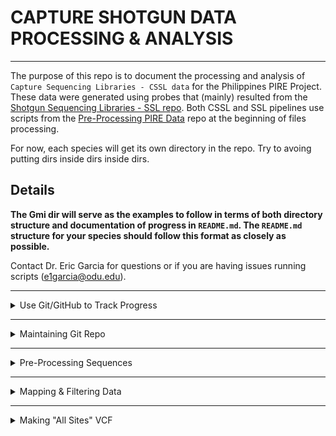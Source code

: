 # CAPTURE SHOTGUN DATA PROCESSING & ANALYSIS

---

The purpose of this repo is to document the processing and analysis of `Capture Sequencing Libraries - CSSL data` for the Philippines PIRE Project. These data were generated using probes that (mainly) resulted from the [Shotgun Sequencing Libraries - SSL repo](https://github.com/philippinespire/pire_ssl_data_processing). Both CSSL and SSL pipelines use scripts from the [Pre-Processing PIRE Data](https://github.com/philippinespire/pire_fq_gz_processing) repo at the beginning of files processing.  

For now, each species will get its own directory in the repo.  Try to avoing putting dirs inside dirs inside dirs.  

## Details
	
**The Gmi dir will serve as the examples to follow in terms of both directory structure and documentation of progress in `README.md`. The `README.md` structure for your species should follow this format as closely as possible.**

Contact Dr. Eric Garcia for questions or if you are having issues running scripts (e1garcia@odu.edu).

---

<details><summary>Use Git/GitHub to Track Progress</summary>
<p>
	
## Use Git/GitHub to Track Progress

To process a species, begin by cloning this repo to your working dir. We recommend setting up a shotgun_PIRE sub-dir in your home dir if you have not done something similar already.

Example: `/home/youruserID/shotgun_PIRE/`

Clone this repo

```
cd ~ #this will take you to your home dir
cd shotgun_PIRE
git clone https://github.com/philippinespire/pire_ssl_data_processing.git

#you can also work out of Eric's shotgun_PIRE directory if you want to save space. (/home/e1garcia/shotgun_PIRE/pire_cssl_data_processing)
```

The data will be processed and analyzed in the repo.  There is a `.gitignore` file that lists files and directories to be ignored by git.  It includes large files that git cannot handle (fq.gz, bam, etc) and other repos that might be downloaded into this repo. For example, the dir `dDocentHPC` contains the [dDocentHPC](https://github.com/cbirdlab/dDocentHPC) repo you will be using, but we don't need to save that to this repo, so `dDocentHPC/` occurs in  `.gitignore` so that it is not uploaded to GitHub in this repo.

Because large data files will not be saved to GitHub, they will reside in an individual's copy of the repo (or somewhere else on the HPC). You should provide paths (absolute/full paths are probably best) or info that make it clear where the files reside. Most of these large intermediate files should be deleted once it is confirmed that they worked. (Ex: We don't ultimately need the intermediate fq.gz files produced by fastp, clumpify, fastq_screen, etc.)

A list of ongoing CSSL projects can be found below. If you are working on a CSSL analysis project (or if you wish to claim a project), please indicate so in the table.

|Species | Data availability | Analysis lead | Analysis status / notes |
| --- | --- | --- | --- |
|Aen | On ODU HPC | Rene | Pop gen (ongoing) |
|Gmi | On ODU HPC | Rene | Pop gen (ongoing) |
|Lle | On ODU HPC | Rene | Pop gen (ongoing) |
|Sde | On ODU HPC | Eric | QC complete? |
|Leq | On ODU HPC | John + Brendan | QC started (fastp1 done as of 5/2) |
|Tbi | On ODU HPC | | unfiltered VCF created (as of 5/27) |
|Tzo | On ODU HPC | Kyra | unfiltered VCF created (as of 5/10) |
|Hte | On ODU HPC | Brendan | Data generated with incorrect probes, some pops missing |
|Hmi | On ODU HPC | Ivan | QC needs to be done |
|Sde | On ODU HPC | Eric / Omar | Second batch of data - QC needs to be done, combine with first batch for postQC/SNP calling steps |
|Sgr | On ODU HPC | Eric | QC needs to be done |
|Sfa | On ODU HPC | Jem | fltrBAM done as of 05/11/2023, proceeding with GenErode, Atlas then ANGSD |
|Ssp | On ODU HPC | Brendan | QC needs to be done |

</p>
</details>

---

<details><summary>Maintaining Git Repo</summary>
<p>
	
## Maintaining Git Repo

You must pull down the lated version of the repo everytime you sit down to work and push the changes you made everytime you walk away from the terminal.  The following order of operations when you sync the repo will minimize problems.

From your species directory, execute these commands manually or run the `runGit.bash` script (see below).

```sh
git pull
git add --all
git commit -m "insert message"
git push
```

This code has been compiled into the script [`runGIT.bash`](https://github.com/philippinespire/pire_cssl_data_processing/blob/main/runGIT.bash) thus you can just run this script BEFORE and AFTER you do anything in your species repo. You will need to provide the message of your commit in the command line. Example:

```bash
bash ../runGIT.bash "initiated Sgr repo"
```

You will need to enter your git credentials multiple times each time you run this script (or push any changes manually).

If you should be met with a conflict screen, you are in the archane `vim` editor.  You can look up instructions on how to interface with it. We suggest the following:

* hit escape key twice
* type the following:
  `:quit!`
  
If you have to delete files for whatever reason, these deletions occurred in your local directory. However, these files will remain in the git memory if they had already entered the system (been pushed).

If you are in this situation, run these git commands manually, AFTER running the `runGIT.bash` as described above (or pulling manually). The command `add -u` will stage your deleted files, then you can commit and push.

Run this from the directory where you deleted files:

```sh
git add -u .
git commit -m "update deletions"
git push -u origin main
```

</p>
</details>

---

<details><summary>Pre-Processing Sequences</summary>
<p>

## A. PRE-PROCESSING SEQUENCES

Go to the [pire_fq_gz_processing](https://github.com/philippinespire/pire_fq_gz_processing) repo and complete the steps then return here.

  * This includes running FASTQC, FASTP1, CLUMPIFY, FASTP2, FASTQ_SCREEN, and file re-pair scripts.
  * Make sure you are running the **CSSL** versions of any scripts when necessary.
  
</p>
</details>

---

<details><summary>Mapping & Filtering Data</summary>
<p>
	
## B. MAPPING & FILTERING DATA

## 1. Set up mapping directory

Make a mapping directory and make "hard links" to the re-paired `*fq.gz` files inside `mkBAM`.  This ensures that files stay where they belong (e.g., where they were originally created), but will create links to the original files in the `mkBAM` dir.  

 * You can double check that these are hard links by typing the command `ls -l` and looking for:
    1. A "2" rather than a "1" in the 2nd column
    2. A "-" (file) rather than a "d" (dir) in the very first character of the row

```bash
cd YOUR_SPECIES_DIR

mkdir mkBAM
ln fq_fp1_clmp_fp2_fqscrn_rprd/*fq.gz mkBAM
```

If you are **NOT** working with `e1garcia`, clone the [`dDocentHPC`](https://github.com/cbirdlab/dDocentHPC) repo.

  * If you have previously cloned `dDocentHPC` just pull any of the latest changes with `git pull`.
  * DO NOT do this step if you were working within `e1garcia` (`shotgun_PIRE/dDocentHPC` dir is already cloned).

```bash
cd YOUR_SPECIES_DIR
cd ../../

# you should now be in the dir that holds your CSSL repo dir (e.g. shotgun_PIRE)
# DO NOT do this if you are in e1garcia dir on wahab
git clone https://github.com/cbirdlab/dDocentHPC.git
```

Copy the dDocentHPC config file to your mkBAM dir

```bash
cd YOUR_SPECIES_DIR/mkBAM
cp /../../../dDocentHPC/configs/config.6.cssl .
```

---

## 2. Get reference genome

#### **IF YOUR SPECIES HAS AN ASSEMBLED GENOME *(most species)*:** 
Find the best genome in the `/home/e1garcia/shotgun_PIRE/pire_ssl_data_processing/<genus_species>/probe_design/` dir.  It should be a `*.fasta` file.  This genome was selected during the ssl processing by running [`wrangleData.R`](https://github.com/philippinespire/denovo_genome_assembly/blob/main/compare_assemblers/wrangle_data.R) and sorting the tibble by (1) BUSCO single copy complete and (2) QUAST n50, then filtering by species. *You can also look at the README of your species in the SSL directory (pire_ssl_data_processing) - the best genome should be listed there as well.* 

#### **IF YOUR SPECIES DOES NOT HAVE AN ASSEMBLED GENOME *(species where probes came from RAD data)*:** 
Find the "raw" reference fasta that was used for probe development (it will be the `*probes4development.fasta` that has NOT been filtered) and use that as your "best assembly" for mapping. You may have to dig through the Slack channel for your species and contact the individual responsible for creating this file to identify its location. *Most should be available in the relevant species folder on Wahab (`/RC/group/rc_carpenterlab_ngs/rad_PIRE`).*

  * This should only apply to the following species: *Atherinomorus endrachtensis*, *Gazza minuta*, *Leiognathus equula*, and *Spratelloides delicatulus*.
    * *Ambassis urotaenia*, *Leiognathus leuciscus*, and *Siganus spinus* also had probes made from RAD data but have a whole genome assembly to map to.

Copy the best genome to `mkBAM`. Rename in the process.

Example for Tzo:

```sh
cd /home/e1garcia/shotgun_PIRE/pire_cssl_data_processing/taeniamia_zosterophora/mkBAM

cp /home/e1garcia/shotgun_PIRE/pire_ssl_data_processing/taeniamia_zosterophora/probe_design/Tzo_scaffolds_TzC0402G_contam_R1R2_noIsolate.fasta .

#the destination reference fasta should be named as follows: reference.<assembly type>.<unique assembly info>.fasta
#<assembly type> is `ssl` for denovo assembled shotgun library or `rad` for denovo assembled rad library
#this naming is a little messy, but it makes the ref 100% tracable back to the source
#it is critical not to use `_` in name of reference for compatibility with ddocent and freebayes

mv Tzo_scaffolds_TzC0402G_contam_R1R2_noIsolate.fasta ./reference.ssl.Tzo-C-0402G-R1R2-contam-noisolate.fasta
```

Update `config.6.cssl` with the reference genome assembly information. You only need to uddate the `mkREF` section.

Insert `<assembly type>` into the `Cutoff1` variable and `<unique assembly info>` into the `Cutoff2` variable. *Hint: this will match how you renamed the reference assembly fasta.*

Example for Tzo:

```
----------mkREF: Settings for de novo assembly of the reference genome--------------------------------------------
PE             				Type of reads for assembly (PE, SE, OL, RPE)           PE=ddRAD & ezRAD pairedend, non-overlapping reads; SE=singleend reads; OL=ddRAD & ezRAD overlapping reads, miseq; RPE=oregonRAD, restriction site + random shear
ssl               			Cutoff1 (integer)                                     
Tzo-C-0402G-R1R2-contam-noisolate       Cutoff2 (integer)
0.05    				rainbow merge -r <percentile> (decimal 0-1)            Percentile-based minimum number of seqs to assemble in a precluster
0.95   					rainbow merge -R <percentile> (decimal 0-1)            Percentile-based maximum number of seqs to assemble in a precluster
------------------------------------------------------------------------------------------------------------------
```

---

## 3. Adjust mkBAM settings in `config.6.cssl`

Adjust the mkBAM settings as desired:

```
----------mkBAM: Settings for mapping the reads to the reference genome-------------------------------------------
Make sure the cutoffs above match the reference*fasta!
1		bwa mem -A Mapping_Match_Value (integer) 			bwa mem default is 1
4		bwa mem -B Mapping_MisMatch_Value (integer) 			bwa mem default is 4
6		bwa mem -O Mapping_GapOpen_Penalty (integer) 			bwa mem default is 6
30		bwa mem -T Mapping_Minimum_Alignment_Score (integer) 		bwa mem default is 30. Remove reads that have an alignment score less than this. don't go lower than 1 or else the resulting file will be huge. NOTE! in fltrBAM settings (below) there is an alignment score filter that uses a threshold relative to read length.  This -T setting here affects which reads the relative alignment score threshold will be applied to.
5		bwa mem -L Mapping_Clipping_Penalty (integer,integer) 		bwa mem default is 5
------------------------------------------------------------------------------------------------------------------
```

These settings work as follows:
1. **bwa mem -A Mapping_Match_Value (integer)**
   * bwa mem default is 1
     * For every matching base between the ref genome and a read, this value is added to the alignment score.
     * If all the bases match, then the maximum alignment score = bp * (A).
2. **bwa mem -B Mapping_MisMatch_Value (integer)**
   * bwa mem default is 4
     * For every mismatch between the ref genome and a read, this value is subtracted from the alignment score.
     * If there is 1 mismatch, then the alignment score = bp * A - (A + B).
3. **bwa mem -O Mapping_GapOpen_Penalty (integer)**
   * bwa mem default is 6
     * This filter works similarly to the mismatches one, but for gap opens. We have never encountered a situation where we wanted to adjust the gap extend penalty, so it is not accessible from the config file.
4. **bwa mem -T Mapping_Minimum_Alignment_Score (integer)**
   * bwa mem default is 30. Remove reads that have an alignment score less than this. don't go lower than 1 or else the resulting file will be huge. NOTE! in fltrBAM settings (below) there is an alignment score filter that uses a threshold relative to read length.  This -T setting here affects which reads the relative alignment score threshold will be applied to.
     * This is the threshold alignment score above which all reads are kept and below which reads are classified as unmapped.
     * This setting has a lot of power. If all of your reads are the same length, then you don't have much to worry about.  Set this at the value you want.
       * **Example 1:** All my reads are 150 bp (because with fastp, I removed any read shorter than this length). I want to go with the bwa mem default value of 30 because I trust that this is the correct value.  150-30=120.  120/(A+B) = 24 mismatches (e.g. 16% of all bases are allowed to be mismatched).  120/(A+O) = 17 gap opens allowed. Any reads with an alignment score lower than this will be removed.
       * **Example 2:** All my reads are 150 bp, but I do not trust the default settings.  I decide that I'm more comfortable with a threshold of 10% of bases mismatching, so I change T to be 150 - 15 * (A+B) = 75.
     * If your reads have a broad distribution of lengths, as might be expected from degraded samples (aDNA, historical DNA, etc), then you have to take a different approach because the alignment score is heavily affected by read length and you don't want to bias the heterozygosity of your data by read length. In this case, we suggest adjusting this setting based on your shortest read length (later on in the pipeline, fltrBAM will apply a "read length aware" filter to take care of the longer reads). You don't just want to set T to zero (bad idea), as you'll generate massive bam files, so you do want some filtering to happen at this step.
       * **Example 3:** My shortest reads are 50 bp because in fastp I removed any read shorter than 50 bp. I assume that the authors of bwa mem set the defaults assuming that the read lengths are 150 (the Illumina std length), and I want to adjust that default to apply to reads that are 50 bp by allowing up to 16% mismatching bases.  So, I change T to be 50 - (A+B) * 50 * 0.16 = 10.
       * **Example 4:** My shortest reads are 33 bp because in fastp I removed any read shorter than 33 bp. I know something about the biology and genome architecture of my species and would prefer to keep reads with 10% or fewer mismatches.  So, I change T to be 33 - (A+B) * 33 * 0.10 = 16.5 ~ 16.
     * **NOTE:** In all the above examples, we were making our decisions based on the (potential) number of mismatched bases we were comfortable with. You can obviously also make the same calculations based on gaps as well. 
5. **bwa mem -L Mapping_Clipping_Penalty (integer,integer)**
   * bwa mem default is 5
     * Read the BWA manual for more information on this filter.

---

## 4. Map reads to reference genome

Run [`dDocentHPC.sbatch`](https://github.com/philippinespire/pire_cssl_data_processing/blob/main/scripts/dDocentHPC.sbatch) to map reads to the reference genome.

```sh
cd YOUR_SPECIES_DIR/mkBAM

#this script has to be run from dir with fq.gz files to be mapped and the ref genome
sbatch ../../../dDocentHPC/dDocentHPC.sbatch mkBAM config.6.cssl
```

---

## 5. Adjust fltrBAM settings in `config.6.cssl`

_*It is always a good idea to spot check your alignments using IGV (both before and after filtering) to confirm the effects of the filters and to identify abnormalities that you want to remove*_

Adjust the fltrBAM settings as desired:

```
----------fltrBAM: Settings for filtering mapping alignments in the *bam files---------------
30		samtools view -q 	Mapping_Min_Quality (integer)  					Remove reads with mapping qual less than this value
yes		samtools view -F 4 	Remove_unmapped_reads? (yes,no) 				Since the reads aren't mapped, we generally don't need to filter them
no		samtools view -F 8 	Remove_read_pair_if_one_is_unmapped? (yes,no)    		If either read in a pair does not map, then the other is also removed
yes		samtools view -F 256 	Remove_secondary_alignments? (yes,no)     			Secondary alignments are reads that also map to other contigs in the reference genome
no		samtools view -F 512 	Remove_reads_not_passing_platform_vendor_filters (yes,no)   	We generally don't see any of these
no		samtools view -F 1024 	Remove_PCR_or_optical_duplicates? (yes,no)     			You probably don't want to set this to yes
yes		samtools view -F 2048 	Remove_supplementary_alignments? (yes,no)     			We generally don't see any of these
no		samtools view -f 2 	Keep_only_properly_aligned_read_pairs? (yes,no)			Set to no if OL mode 
0		samtools view -F 	Custom_samtools_view_F_bit_value? (integer)    			performed separately from the above, consult samtools man
0		samtools view -f 	Custom_samtools_view_f_bit_value? (integer)    			performed separately from the above, consult samtools man
no					Remove_reads_with_excessive_soft_clipping? (no, integers)	minimum number of soft clipped bases in a read, summed between the beginning and end, that are unacceptable
50					Remove_reads_with_alignment_score_below_relative_threshold (integer)	Alignment score thresholds are calculated based on this value adjusted by a factor (actual read length relative the assumed read length value in next setting). RelativeThreshold = as_threshold * actual_read_length / assumed_read_length, where this setting controls as_threshold. NOTE! bwa mem -T affects which reads are mapped based on alignment score, and therefore this filter cannot save reads elimated by bwa mem -T, but if the -T setting is too low then the RAW bam files can be huge.
100					Read_length_assumed_by_relative_alignment_score_threshold (integer)	Alignment score thresholds are calculated based on the threshold in the previous setting adjusted by a factor (actual read length relative the assumed read length value here). RelativeThreshold= as_threshold * actual_read_length / assumed_read_length, where this setting controls assumed_read_length
no					Remove_reads_orphaned_by_filters? (yes,no)
------------------------------------------------------------------------------------------------------------------
```
Most of the fltrBAM settings are self-explanatory, but some aren't so intuitive. The settings that aren't so straightforward are explained below:
1. **samtools view -F 1024 	Remove_PCR_or_optical_duplicates? (yes,no)** 
   * You probably don't want to set this to yes
     * We haven't seen this filter have an effect on the data and remove reads that are likely duplicates (multiple read pairs that start and end in the same position with identical sequences).
       * If you want, you can search a RAW alignment, find some read pairs that are duplicates, then search the filtered alignment made with this setting set to "yes" to see if it does anything.
2. **samtools view -f 2 	Keep_only_properly_aligned_read_pairs? (yes,no)**
   * Set to no if in OL mode
     * This sounds like a good thing to do, BUT, sometimes it can overcorrect. For example, if BWA MEM decides the insert size is too long, then a read pair might be filtered that is otherwise perfectly fine.
     * It may be a good idea to experiment with this setting if you have time. There are ways to adjust the "proper" insert size, but they are not straight forward, involve some calculations, and beyond the scope of this guide. However, if you search the dDocentHPC source code, you'll find an example for RAD data.
3. **samtools view -F 		Custom_samtools_view_F_bit_value? (integer)**
   * Performed separately from the setting below, consult the samtools manual
4. **samtools view -f 		Custom_samtools_view_f_bit_value? (integer)**
   * Performed separately from the setting above, consult the samtools manual
     * These two settings give you total control over the filters available in samtools.
5. **Remove_reads_with_alignment_score_below_relative_threshold (integer)**
   * Alignment score thresholds are calculated based on this value adjusted by a factor (the actual read length relative to the assumed read length value in the next setting).
     * RelativeThreshold = as_threshold * actual_read_length / assumed_read_length. This setting controls as_threshold.
     * NOTE! bwa mem -T affects which reads are mapped based on alignment score, and therefore this filter cannot save reads eliminated by bwa mem -T.
6. **Read_length_assumed_by_relative_alignment_score_threshold (integer)**
   * Alignment score thresholds are calculated based on the threshold in the previous setting adjusted by a factor (the actual read length relative the assumed read length value here).
     * RelativeThreshold= as_threshold * actual_read_length / assumed_read_length. This setting controls assumed_read_length.
   * This setting and the previous one allow you to apply a read length aware filter on the alignment score.
     * They cannot recover reads that are removed with the `bwa mem -T` setting, but they can remove reads that passed the `bwa mem -T setting` (see mkBAM). Thus, these work in concert with `bwa mem -T` to filter your mapped reads by alignment score. This is especialy important if you have reads of variable lengths because `bwa mem -T` alone causes short reads to have less heterozygosity than longer reads.
   * The second value (`Read_length_assumed_by_relative_alignment_score_threshold`) controls the meaning of the first value (`Remove_reads_with_alignment_score_below_relative_threshold`). These values work together to define the threshold alignment score (e.g., 50) for reads of a given length (e.g., 100), and then the theshold is adjusted proportionately for all read lengths.
     * **Example 1:** With the default values of 50 and 100, 10 mismatches are allowed in a 100 bp read (10%).  100 - (A+B) * 100 * 0.10 = 50, where A is the match score from mkBAM and B is the mismatch penalty from mkBAM. If you have reads that are N bp, the threshold will automatically adjust to N - (A+B) * N  * 0.10
     * **Example 2:** Let's say that you wanted your values to match the default for bwa mem -T and we assume that they intended that setting to be applied to 150 bp reads. Here, you would change the 50 to 30 and change the 100 to 150. Now, 150 - (A+B) * 150 * 0.16 = 30. If you have reads that are N bp, the threshold will automatically adjust to N - (A+B) * N  * 0.16.  

--- 

## 6. Filter BAM files

Run [`dDocentHPC.sbatch`](https://github.com/philippinespire/pire_cssl_data_processing/blob/main/scripts/dDocentHPC.sbatch) to filter raw BAM files.

```sh
cd YOUR_SPECIES_DIR/mkBAM

#this script has to be run from dir with the raw BAM files to be filtered
sbatch ../../../dDocentHPC/dDocentHPC.sbatch fltrBAM config.6.cssl
```

---

## 7. Merge BAM files from multiple runs

This step **ONLY** applies if you are working with multiple sequencing runs. If so, you should complete through step 6 (filtering `.bam` files) separately for each run. Then, merge the `.bam` files using the [`runmerge_2runs_cssl_array`](https://github.com/philippinespire/pire_cssl_data_processing/blob/main/scripts/runmerge_2runs_cssl_array.bash) scripts.
  * Note that these scipts assume you have two separate directories named `1st_sequencing_run` and `2nd_sequencing_run` in your species folder, that the `.bam` files are in folders named mkBAM within each of these, and that they have been filtered (end in `RG.bam`).
  * *If you only have data from one sequencing run, you can skip ahead to step 8.*

To run the merge script:

```sh
cd YOUR_SPECIES_DIR

bash ../scripts/runmerge_2runs_cssl_array.bash <path to species cssl folder> <3-letter species code>

#Example for Gmi
bash ../scripts/runmerge_2runs_cssl_array.bash /home/e1garcia/shotgun_PIRE/pire_cssl_data_processing/gazza_minuta/ Gmi
```

This will create another folder (`YOUR_SPECIES_DIR/mergebams_run1run2`) containing the merged `.bam` files, as well as 3 lists of individuals that were sequenced in run 1 only, run 2 only, and in both runs separately (these are the individuals whose `.bam` files were merged).
  * **NOTE:** If you are working with >2 sequencing runs the script will need to be modified - contact Brendan for help if so.

In order for the merged `.bam` files to be interpreted correctly by dDocent, the read group information will have to be modified to include only a single group. To do this, run the [`merge_fixrg_array`](https://github.com/philippinespire/pire_cssl_data_processing/blob/main/scripts/merge_fixrg_array.bash) scripts before proceeding.

To run the fixrg script:

```sh
cd YOUR_SPECIES_DIR

bash ../scripts/merge_fixrg_array.bash <path to species mergebam dir>

#Example for Gmi
bash ../scripts/merge_fixrg_array.bash /home/e1garcia/shotgun_PIRE/pire_cssl_data_processing/gazza_minuta/mergebams_run1run2
```

Finally, copy both the merged and unmerged filtered `.bam` files into one directory (`YOUR_SPECIES_DIR/mkBAMmerge`) with [`copyunmerged.sbatch`](https://github.com/philippinespire/pire_cssl_data_processing/blob/main/scripts/copyunmerged.sbatch).

To run the copyunmerged script:

```sh
cd YOUR_SPECIES_DIR

#assumes original bam files are in mkBAM folders within 1st_sequencing_run and 2nd_sequencing_run, and merged files are in mergebams_run1run2

sbatch ../scripts/copyunmerged.sbatch <path to species directory> <merged bams directory> mkBAMmerge

#Example for Gmi
e.g. sbatch ../scripts/copyunmerged.sbatch /home/e1garcia/shotgun_PIRE/pire_cssl_data_processing/gazza_minuta mergebams_run1run2 mkBAMmerge
```

After merging you can use these merged .bam files with the unmerged files from run 1 or run 2 only in downstream steps (mkVCF and fltrVCF).

---

## 8. Generate mapping stats for capture targets

Move into the `mkBAM` dir (or the `mkBAMmerge` directory if you have multiple sequencing runs) and execute the following scripts:

1. [getBAITcvg.sbatch](https://github.com/philippinespire/pire_cssl_data_processing/blob/main/scripts/getBAITcvg.sbatch) which calculates the breadth and depth of coverage for the targeted bait regions (as determined by a bed file).

```bash
cd YOUR_SPECIES_DIR/mkBAM #or YOUR_SPECIES_DIR/mkBAMmerge

sbatch getBAITcvg.sbatch . <path to singleLine.bed file with bait regions>
#most all the bed files can be found in /home/e1garcia/shotgun_PIRE/pire_probe_sets

#Example for Gmi
sbatch ../../scripts/getBAITcvg.sbatch . /home/e1garcia/shotgun_PIRE/pire_probe_sets/06_Gazza_minuta/Gazza_Chosen_baits.singleLine.bed
```

2. [mappedReadStats.sbatch](https://github.com/philippinespire/pire_fq_gz_processing/blob/main/mappedReadStats.sbatch) which calculates the number of reads in each filtered `.bam` file, along with their mean length, depth, etc.

```bash
cd YOUR_SPECIES_DIR/mkBAM #or YOUR_SPECIES_DIR/mkBAMmerge
 
sbatch ../../../pire_fq_gz_processing/mappedReadStats.sbatch . coverageMappedReads
```

***NOTE:*** Sometimes the scripts don't process all files. Thus, check the output to make sure you have output for all the BAM files in your directory. 
  * `getBAITcvg.sbatch` will give you 2 output files per input BAM file.
  * `mappedReadStats.sbatch` will output a single file. Check that you have the same number of lines (excluding the header) as the number of input BAM files.

---

## 9. Run mapDamage

Run [`runMAPDMG.2.sbatch`](https://github.com/philippinespire/pire_cssl_data_processing/blob/main/scripts/runMAPDMG.2.sbatch) to rescale the `.bam` file quality scores and account for degradation errors due to sample age.
  * Essentially, mapDamage recalibrates the quality scores of positions that have likely been damaged/degraded over time. It creates a new `.bam` file by downscaling quality values for misincorporations likely due to ancient/historical DNA damage. It decides which positions to rescore based on their initial quality values, position along reads, and damage patterns.

```sh
cd YOUR_SPECIES_DIR/mkBAM #or YOUR_SPECIES_DIR/mkBAMmerge

#this script has to be run from the dir with the FILTERED (.RG.bam) bam files
#NOTE: if you are running out of mkBAMmerge, you may need to copy the reference genome fasta file over
sbatch ../../scripts/runMAPDMG.2.sbatch <"bam files to run mapDamage on"> <path to reference fasta>

#Example for Gmi:
sbatch ../../scripts/runMAPDMG.2.sbatch "Gmi-*RG.bam" reference.rad.RAW-10-10.fasta
```

mapDamage will create a `results*` folder for each individual. This folder will contain a number of files, 2 of which are most important for us: 1) the rescaled `.bam` file and 2) the `Fragmisincorporation_plot.pdf`.
  * You can download the `Fragmisincorporation_plot.pdf` to your local computer and open it up to check the degradation patterns of your reads. For Albatross (historical) individuals, we expect to see elevated C->T substitutions towards the 5' end of reads and elevated G->A subsitutions towards the 3' end (these are a common signature of the deamination process that often happens to ancient/historical DNA). We do NOT expect to see these elevated rates in contemporary individuals.

We want to use the rescaled `.bam` files to call variable sites downstream. To do this we will first move the files into a new directory (cleaning up `mkBAM` or `mkBAMmerge` in the process):

```
cd YOUR_SPECIES_DIR/mkBAM #or YOUR_SPECIES_DIR/mkBAM_merge

#move the mapDamage results folders into one directory
mkdir mapDamage_output
mv results*-RG/ mapDamage_output

#make new directory for the rescaled bam files
cd ..
mkdir mapDamageBAM

#move rescaled bam files into new directory
cd mapDamageBAM
mv ../mkBAM/mapDamage_output/results*/*bam . #or mv ../mkBAMmerge/mapDamage_output/results*/*bam .
```

Finally, rename the rescaled `.bam` files so that dDocent will recognize them. Essentially, the file endings need to change from `*-RG.rescaled.bam` to `*-rescaled-RG.bam`.

---

## 10. Run mkVCF

Copy (and rename) the reference fasta and `config.6.cssl` file to `mapDamageBAM`.

```sh
cd YOUR_SPECIES_DIR/mapDamageBAM

cp ../mkBAM/<reference_fasta> ./<reference_fasta_rescaled> #or cp ../mkBAMmerge/<reference_fasta> ./<reference_fasta_rescaled>
cp ../mkBAM/config.6.cssl ./config.6.cssl.rescale #or cp ../2nd_sequencing_run/mkBAM/config.6.cssl ./config.6.cssl.rescale

#Example for Gmi
cp ../mkBAMmerge/reference.rad.RAW-10-10.fasta ./reference.rad.RAW-10-10-rescaled.fasta
```

Edit `config.6.cssl.rescale` so that the reference fasta name matches your file. You only need to edit the mkREF section.

Example for Gmi:

```
----------mkREF: Settings for de novo assembly of the reference genome--------------------------------------------
PE             			Type of reads for assembly (PE, SE, OL, RPE)           PE=ddRAD & ezRAD pairedend, non-overlapping reads; SE=singleend reads; OL=ddRAD & ezRAD overlapping reads, miseq; RPE=oregonRAD, restriction site + random shear
rad               		Cutoff1 (integer)                                     
RAW-10-10-rescaled     		Cutoff2 (integer)
0.05    			rainbow merge -r <percentile> (decimal 0-1)            Percentile-based minimum number of seqs to assemble in a precluster
0.95   				rainbow merge -R <percentile> (decimal 0-1)            Percentile-based maximum number of seqs to assemble in a precluster
------------------------------------------------------------------------------------------------------------------
```

Edit the mkVCF settings as desired:

```
----------mkVCF: Settings for variant calling/ genotyping---------------------------------------------------------
no              freebayes -J --pooled-discrete (yes|no)                        If yes, a pool of individuals is assumed to be the statistical unit of observation
no              freebayes -A --cnv-map (filename.bed or no)                    If the pools have different numbers of individuals, then you should provide a copy number variation (cnv) *.bed file with the "ploidy" of each pool. The bed file should be in the working directory and formatted as follows: popmap_column_1 ploidy_of_pool. If that doesn't work, try the basenames of the files in popmap column 1.
2               freebayes -p --ploidy (integer)                                Whether pooled or not, if no cnv-map file is provided, then what is the ploidy of the samples? For pools, this number should be the number of individuals * ploidy
no              freebayes -r --region (filename.bed or no)                     Limit analysis to specified region.  Bed file format: <chrom>:<start_position>-<end_position>
0               only genotype read 1 (integer)                                 Limit analysis to only Read 1 positions, integer is maximum Read1 bp position
0               Minimum Mean Depth of Coverage Per Individual                  Limit analysis to contigs with at least the specified mean depth of coverage per individual
0               freebayes -n --use-best-n-alleles (integer)                    Reduce the number of alleles considered to n, zero means all, set to 2 or more if you run out of memory
30              freebayes -m --min-mapping-quality (integer)
20              freebayes -q --min-base-quality (integer)
-1              freebayes -E --haplotype-length (-1, 3, or integer)            Set to -1 to avoid multi nucleotide polymorphisms and force calling MNPs as SNPs. Can be set up to half the read length, or more.
0               freebayes    --min-repeat-entropy (0, 1, or integer)           Set to 0 to avoid multi nucleotide polymorphisms and force calling MNPs as SNPs. To detect interrupted repeats, build across sequence until it has entropy > N bits per bp.
10              freebayes    --min-coverage (integer)                          Require at least this coverage to process a site
0.375   	freebayes -F --min-alternate-fraction (decimal 0-1)            There must be at least 1 individual with this fraction of alt reads to evaluate the position. If your individuals are barcoded, then use 0.2. If your data is pooled, then set based upon ~1/(numIndivids * ploidy) and average depth of coverage.
2               freebayes -C --min-alternate-count (integer)                   Require at least this count of observations supporting an alternate allele within a single individual in order to evaluate the position. default: 2
10              freebayes -G --min-alternate-total (integer)                   Require at least this count of observations supporting an alternate allele within the total population in order to use the allele in analysis. default: 1
0.33    	freebayes -z --read-max-mismatch-fraction (decimal 0-1)        Exclude reads with more than N [0,1] fraction of mismatches where each mismatch has base quality >= mismatch-base-quality-threshold default: 1.0
20              freebayes -Q --mismatch-base-quality-threshold (integer)       Count mismatches toward --read-mismatch-limit if the base quality of the mismatch is >= Q. default: 10
50              freebayes -U --read-mismatch-limit (integer)                   Exclude reads with more than N mismatches where each mismatch has base quality >= mismatch-base-quality-threshold. default: ~unbounded
20              freebayes ~3 ~~min-alternate-qsum (integer)                    This value is the mean base quality score for alternate reads and will be multiplied by -C to set -3. Description of -3: Require at least this count of observations supporting an alternate allele within a single individual in order to evaluate the position. default: 2
50              freebayes -$ --read-snp-limit (integer)                        Exclude reads with more than N base mismatches, ignoring gaps with quality >= mismatch-base-quality-threshold. default: ~unbounded
20              freebayes -e --read-indel-limit (integer)                      Exclude reads with more than N separate gaps. default: ~unbounded
no              freebayes -w --hwe-priors-off (no|yes)                         Disable estimation of the probability of the combination arising under HWE given the allele frequency as eestimated by observation frequency.
no              freebayes -V --binomial-obs-priors-off (no|yes)                Disable incorporation of prior expectations about observations. Uses read placement probability, strand balance probability, and read position (5'-3') probability.
no              freebayes -a --allele-balance-priors-off (no|yes)              Disable use of aggregate probability of observation balance between alleles as a component of the priors
no              freebayes    --no-partial-observations (no|yes)                Exclude observations which do not fully span the dynamically-determined detection window. (default, use all observations, dividing partial support across matching haplotypes when generating haplotypes.)
no              freebayes    --report-monomorphic (no|yes)                     Report even loci which appear to be monomorphic, and report allconsidered alleles, even those which are not in called genotypes. Loci which do not have any potential alternates have '.' for ALT.
------------------------------------------------------------------------------------------------------------------
```

Run [`dDocentHPC.sbatch`](https://github.com/philippinespire/pire_cssl_data_processing/blob/main/scripts/dDocentHPC.sbatch) to call variable sites.

```sh
cd YOUR_SPECIES_DIR/mapDamageBAM

#this script has to be run from dir with rescaled .bam files
sbatch ../../../dDocentHPC/dDocentHPC.sbatch mkVCF config.6.cssl.rescale
```

--

## 11. Filter the `VCF` file

Make a filtering directory. 

```sh
cd YOUR_SPECIES_DIR

mkdir filterVCF
```

Clone the [`fltrVCF`](https://github.com/cbirdlab/fltrVCF) and [`rad_haplotyper`](https://github.com/cbirdlab/rad_haplotyper) repos and copy `config.fltr.ind.cssl` over to `filterVCF`.

  * If you have previously cloned either of these repos, just pull any of the latest changes with `git pull`.
  * **NOTE: If you are working out of Eric's `shotgun_PIRE` dir, they are already cloned.**

```sh
cd pire_cssl_data_processing/scripts

#DO NOT DO THIS IF YOU ARE WORKING OUT OF ERIC'S DIRECTORY
git clone https://github.com/cbirdlab/fltrVCF.git
git clone https://github.com/cbirdlab/rad_haplotyper.git


cd YOUR_SPECIES_DIR/filterVCF
cp ../../scripts/fltrVCF/config_files/config.fltr.ind.cssl .
```

Update the `config.fltr.ind.cssl` file with file paths and file extensions based on your species. Remove any filters that aren't run in this step (from the `fltrVCF -f` line). **You will only run up to the second 07 filter (remove filters 18 & 17 from the list of filters to run).**

Example of `config.fltr.ind.cssl` for Gmi:

```
fltrVCF Settings, run fltrVCF -h for description of settings
        # Paths assume you are in `filterVCF dir` when running fltrVCF, change as necessary
        fltrVCF -f 01 02 03 04 14 07 05 16 15 06 11 09 10 04 13 05 16 07     # order to run filters in
        fltrVCF -c rad.RAW-10-10-rescale                     		     # cutoffs, ie ref description
        fltrVCF -b ../mapDamageBAM                                           # path to *.bam files
        fltrVCF -R ../../scripts/fltrVCF/scripts                             # path to fltrVCF R scripts
        fltrVCF -d ../mapDamageBAM/mapped.rad.RAW-10-10-rescaled.bed         # bed file used in genotyping
        fltrVCF -v ../mapDamageBAM/TotalRawSNPs.rad.RAW-10-10-rescaled.vcf   # vcf file to filter
        fltrVCF -g ../mapDamageBAM/reference.rad.RAW-10-10-rescaled.fasta    # reference genome
        fltrVCF -p ../mapDamageBAM/popmap.rad.RAW-10-10-rescaled             # popmap file
        fltrVCF -w ../../scripts/fltrVCF/filter_hwe_by_pop_HPC.pl            # path to HWE filter script
        fltrVCF -r ../../scripts/rad_haplotyper/rad_haplotyper.pl            # path to rad_haplotyper script
        fltrVCF -o Gmi.A                                                     # prefix on output files, use to track settings
        fltrVCF -t 40                                                        # number of threads [1]
```

Adjust the fltrVCf settings as needed. We recommend leaving the filter settings as the default for now, but you may need to adjust some settings based on your output (e.g. make some filters more or less stringent if large numbers of SNPs are being removed, etc.).

```
Filters
        # See manual for how to pass multiple settings to filters that are run multiple times
        # Only edit the values in the third column
        01 vcftools --min-alleles       2               #Remove sites with less alleles [2]
        01 vcftools --max-alleles       2               #Remove sites with more alleles [2]
        02 vcftools --remove-indels                     #Remove sites with indels.  Not adjustable
        03 vcftools --minQ              100             #Remove sites with lower QUAL [20]
        04 vcftools --min-meanDP        5:15            #Remove sites with lower mean depth [15]
        05 vcftools --max-missing       0.55:0.6        #Remove sites with at least 1 - value missing data (1 = no missing data) [0.5]

        06 vcffilter AB min             0.375           #Remove sites with equal or lower allele balance [0.2]
        06 vcffilter AB max             0.625           #Remove sites with equal or lower allele balance [0.8]
        06 vcffilter AB nohet           0               #Keep sites with AB=0. Not adjustable
        07 vcffilter AC min             0               #Remove sites with equal or lower MINOR allele count [3]
        09 vcffilter MQM/MQMR min       0.25            #Remove sites where the difference in the ratio of mean mapping quality between REF and ALT alleles is greater than this proportion from 1. Ex: 0 means the mapping quality must be equal between REF and ALTERNATE. Smaller numbers are more stringent. Keep sites where the following is true: 1-X < MQM/MQMR < 1/(1-X) [0.1]
        10 vcffilter PAIRED                             #Remove sites where one of the alleles is only supported by reads that are not properly paired (see SAM format specification). Not adjustable
        11 vcffilter QUAL/DP min        0.2             #Remove sites where the ratio of QUAL to DP is deemed to be too low. [0.25]

        13 vcftools --max-meanDP        400             #Remove sites with higher mean depth [250]
        14 vcftools --minDP             5               #Code genotypes with lesser depth of coverage as NA [5]
        15 vcftools --maf               0               #Remove sites with lesser minor allele frequency.  Adjust based upon sample size. [0.005]
        15 vcftools --max-maf           1               #Remove sites with greater minor allele frequency.  Adjust based upon sample size. [0.995]
        16 vcftools --missing-indv      0.6:0.5         #Remove individuals with more missing data. [0.5]
```

Run [`fltrVCF.sbatch`](https://github.com/philippinespire/pire_cssl_data_processing/blob/main/scripts/fltrVCF.sbatch).

```sh
cd YOUR_SPECIES_DIR/filterVCF

#before running, make sure the config file is updated with file paths and file extensions based on your species
#config file should ONLY run up to the second 07 filter (remove filters 18 & 17 from list of filters to run)
sbatch ../../scripts/fltrVCF.sbatch config.fltr.ind.cssl

#troubleshooting will be necessary
 ```
 
 ---
 
 ## 12. Check for cryptic species
 
Run PCA and ADMIXTURE to identify any cryptic species/population structure in your data. More information on what PCA & ADMIXTURE are, and how to run them (along with other population genetic analyses), can be found [here](https://github.com/philippinespire/pire_cssl_data_processing/blob/main/scripts/popgen_analyses/).
 
 Make a `population_structure` directory and copy your filtered VCF file there.
 
 ```sh
 cd YOUR_SPECIES_DIR
 
 mkdir pop_structure
 cd pop_structure
 
 #copy final VCF file made from fltrVCF step to `pop_structure` directory
 cp ../filterVCF/<FINAL VCF> .
 ```
 
Run PCA using PLINK. Instructions for installing Plink with Conda are [here](https://github.com/philippinespire/pire_cssl_data_processing/blob/main/scripts/popgen_analyses/README.md).
 
 ```sh
 cd YOUR_SPECIES_DIR/pop_structure
 
 #create your conda popgen environment and install PLINK
 
module load container_env python3
bash
export SINGULARITY_BIND=/home/e1garcia #if working out of Eric's directory

crun.python3 -p ~/.conda/envs/popgen plink --vcf <YOUR VCF> --allow-extra-chr --pca --out PIRE.<SP 3 letter code>.<LOC>.preHWE
exit
 
#example for Gmi
crun.python3 -p ~/.conda/envs/popgen plink --vcf Gmi.A.rad.RAW-10-10.Fltr07.18.vcf --allow-extra-chr --pca --out PIRE.Gmi.Ham.preHWE
```
 
Make input files for ADMIXTURE with PLINK.
 
```sh
cd YOUR_SPECIES_DIR/pop_structure

module load container_env python3
bash
export SINGULARITY_BIND=/home/e1garcia #if working out of Eric's directory

crun.python3 -p ~/.conda/envs/popgen plink --vcf <YOUR VCF> --allow-extra-chr --make-bed --out PIRE.<SP 3 letter code>.<LOC>.preHWE 
awk '{$1=0;print $0}' PIRE.<SP 3 letter code>.<LOC>.preHWE.bim > PIRE.<SP 3 letter code>.<LOC>.preHWE.bim.tmp
mv PIRE.<SP 3 letter code>.<LOC>.preHWE.bim.tmp PIRE.<SP 3 letter code>.<LOC>.preHWE.bim
exit

#Example for Gmi
crun.python3 -p ~/.conda/envs/popgen plink --vcf Gmi.A.rad.RAW-10-10.Fltr07.18.vcf --allow-extra-chr --make-bed --out PIRE.Gmi.Ham.preHWE
awk '{$1=0;print $0}' PIRE.Gmi.Ham.preHWE.bim > PIRE.Gmi.Ham.preHWE.bim.tmp
mv PIRE.Gmi.Ham.preHWE.bim.tmp PIRE.Gmi.Ham.preHWE.bim
```

Run ADMIXTURE (K = 1-5). Instructions for installing ADMIXTURE with Conda are [here](https://github.com/philippinespire/pire_cssl_data_processing/blob/main/scripts/popgen_analyses/README.md).

```sh
cd YOUR_SPECIES_DIR/pop_structure

module load container_env python3
bash
export SINGULARITY_BIND=/home/e1garcia #if working out of Eric's directory

crun.python3 -p ~/.conda/envs/popgen admixture PIRE.<SP 3 letter code>.<LOC>.preHWE.bed 1 --cv > PIRE.<SP 3 letter code>.<LOC>.preHWE.log1.out #run from 1-5
exit

#Example for Gmi
crun.python3 -p ~/.conda/envs/popgen admixture PIRE.Gmi.Ham.preHWE.bed 1 --cv > PIRE.Gmi.Ham.preHWE.log1.out #run from 1-5
```

Copy your `*.eigenval`, `*.eigenvec` & `*Q` files to your local computer. Run [`pire_cssl_data_processing/scripts/popgen_analyses/pop_structure.R`](https://github.com/philippinespire/pire_cssl_data_processing/blob/main/scripts/popgen_analyses/pop_structure.R) on your local computer to visualize your PCA & ADMIXTURE results and identify any cryptic population structure.

---

## 13. Filter the `VCF` file for HWE

**NOTE:** If PCA & ADMIXTURE show cryptic structure, then you need to adjust the `popmap` file to reflect this.

```sh
cd YOUR_SPECIES_DIR/filterVCF

cp ../mapDamageBAM/<POPMAP> ./<POPMAP>.HWEsplit

#change the second column (pop assignment) to match any cryptic structure that is present
#one easy way to do this is to add -A or -B to the end of the population assignment to assign individuals to group A or B
```

Make a copy of the `config.fltr.ind.cssl` file called `config.fltr.ind.cssl.HWE` with file paths and file extensions based on your species AND the new HWEsplit popmap (if applicable). The VCF path should point to the VCF made at the end of the previous filtering run (the file PCA & ADMIXTURE was run with). Remove any filters that aren't run in this step (from the `fltrVCF -f` line). **You will only run filters 18 & 17 (in that order).**

```sh
cd YOUR_SPECIES_DIR/filterVCF

cp config.fltr.ind.cssl ./config.fltr.ind.cssl.HWE
```

Example of `config.fltr.ind.cssl.HWE` for Gmi:

```
fltrVCF Settings, run fltrVCF -h for description of settings
        # Paths assume you are in `filterVCF dir` when running fltrVCF, change as necessary
        fltrVCF -f 18 17              					    # order to run filters in
        fltrVCF -c rad.RAW-10-10-rescaled                                   # cutoffs, ie ref description
        fltrVCF -b ../mapDamageBAM                                          # path to *.bam files
        fltrVCF -R ../../scripts/fltrVCF/scripts                            # path to fltrVCF R scripts
        fltrVCF -d ../mapDamageBAM/mapped.rad.RAW-10-10-rescaled.bed        # bed file used in genotyping
        fltrVCF -v Gmi.A.rad.RAW-10-10.Fltr07.18.vcf  			    # vcf file to filter
        fltrVCF -g ../mapDamageBAM/reference.rad.RAW-10-10-rescaled.fasta   # reference genome
        fltrVCF -p popmap.rad.RAW-10-10-rescaled.HWEsplit                   # popmap file
        fltrVCF -w ../../scripts/fltrVCF/filter_hwe_by_pop_HPC.pl           # path to HWE filter script
        fltrVCF -r ../../scripts/rad_haplotyper/rad_haplotyper.pl           # path to rad_haplotyper script
        fltrVCF -o Gmi.A.HWE                                                # prefix on output files, use to track settings
        fltrVCF -t 40                                                       # number of threads [1]
```

Adjust the fltrVCf settings as needed. Again, we recommend leaving the filter settings as the default for now, but you may need to adjust some settings based on your output (e.g. make some filters more or less stringent if large numbers of SNPs are being removed, etc.).

```
Filters
   17 vcftools --missing-sites     0.5             #Remove sites with more data missing in a pop sample. [0.5]
   18 filter_hwe_by_pop_HPC        0.001           #Remove sites with <p in test for HWE by pop sample. Adjust based upon sample size [0.001]
```  

Run [`fltrVCF.sbatch`](https://github.com/philippinespire/pire_cssl_data_processing/blob/main/scripts/fltrVCF.sbatch).

```sh
cd YOUR_SPECIES_DIR/filterVCF

#before running, make sure the config file is updated with file paths and file extensions based on your species
#popmap path should point to popmap file (*.HWEsplit) just made (if cryptic structure detected)
#vcf path should point to vcf made at end of previous filtering run (the file PCA & ADMIXTURE was run with)
#config file should ONLY run filters 18 & 17 (in that order)
sbatch ../../scripts/fltrVCF.sbatch config.fltr.ind.cssl.HWE

#troubleshooting will be necessary
```

***Congratulations!!*** *You have now finished the CSSL pipeline. Analyze your data to your heart's content.*

</p>
</details>

---

<details><summary>Making "All Sites" VCF</summary>
<p>

## C. OPTIONAL STEPS

The following steps are optional, and are useful mainly if you want to create an "all sites" VCF (one with both polymorphic and monomorphic sites) to calculate pi (nucleotide diversity) or do any demographic modeling.

## 1. Make a `VCF` file with monomorphic loci

Create a `mkVCF_monomorphic` dir to make an "all sites" VCF (with monomorphic loci included) and move/copy necessary files over.

**NOTE:** You may want to run these steps in `scratch`, as the "all sites" VCF and intermediate files can be fairly large in size (sometimes close to 1 TB!!).

```sh
cd YOUR_SPECIES_DIR

mkdir mkVCF_monomorphic

ln mapDamageBAM/*bam mkVCF_monomorphic #NOTE: want to use the rescaled bam files for this!
cp mapDamageBAM/*fasta mkVCF_monomorphic
cp mapDamageBAM/config.6.cssl mkVCF_monomorphic/config.6.cssl.monomorphic
```

Change the `config.6.cssl.monomorphic` file so that the last mkVCF setting (monomorphic) is set to yes.

Example:

```
yes      freebayes    --report-monomorphic (no|yes)         Report even loci which appear to be monomorphic, and report allconsidered alleles, even those which are not in called genotypes. Loci which do not have any potential alternates have '.' for ALT.
```

Genotype with [dDocentHPC.sbatch](https://github.com/philippinespire/pire_cssl_data_processing/blob/main/scripts/dDocentHPC.sbatch).

```sh
cd YOUR_SPECIES_DIR/mkVCF_monomorphic

sbatch ../../../dDocentHPC/dDocentHPC.sbatch mkVCF config.6.cssl.monomorphic
```

---

## 2. Filter the VCF for monomorphic loci

Set-up filtering the monomorphic and polymorphic loci separately, then merge the VCFs together for one "all sites" VCF. Again, it is probably best to do this in `scratch` because of the large file sizes that you will create.

First, set-up filtering for monomorphic sites only. Copy the `config.fltr.ind.cssl.mono` file over.

```sh
cd YOUR_SPECIES_DIR/mkVCF_monomorphic

cp ../../scripts/config.fltr.ind.cssl.mono .
```

Update the `config.fltr.ind.cssl.mono` file with file paths and file extensions based on your species. The VCF path should point to the "all sites" VCF file you just made. **The settings for filters 04, 14, 05, 16, 13 & 17 should match the settings used when filtering the original VCF file.**

Example of `config.fltr.ind.cssl.mono` for Gmi:

```
fltrVCF Settings, run fltrVCF -h for description of settings
        # Paths assume you are in `filterVCF dir` when running fltrVCF, change as necessary
	fltrVCF -f 01 02 04 14 05 16 04 13 05 16 17                      # order to run filters in
	fltrVCF -c rad.RAW-10-10-rescaled                                # cutoffs, ie ref description
	fltrVCF -b ../mapDamageBAM                                       # path to *.bam files
	fltrVCF -R ../../scripts/fltrVCF/scripts                         # path to fltrVCF R scripts
	fltrVCF -d ../mapDamageBAM/mapped.rad.RAW-10-10-rescaled.bed     # bed file used in genotyping
	fltrVCF -v TotalRawSNPs.rad.RAW-10-10-rescaled.vcf               # vcf file to filter
        fltrVCF -g reference.rad.RAW-10-10-rescaled.fasta                # reference genome
	fltrVCF -p ../filterVCF/popmap.rad.RAW-10-10-rescaled.HWEsplit   # popmap file
	fltrVCF -w ../../scripts/fltrVCF/filter_hwe_by_pop_HPC.pl        # path to HWE filter script
	fltrVCF -r ../../scripts/rad_haplotyper/rad_haplotyper.pl        # path to rad_haplotyper script
	fltrVCF -o gmi.mono                                              # prefix on output files, use to track settings
        fltrVCF -t 40                                                    # number of threads [1]
```

Run [`fltrVCF.sbatch`](https://github.com/philippinespire/pire_cssl_data_processing/blob/main/scripts/fltrVCF.sbatch) for monomorphic sites.

```sh
cd YOUR_SPECIES_DIR/mkVCF_monomorphic

#before running, make sure the config file is updated with file paths and file extensions based on your species
#VCF file should be the VCF file made after the "make monomorphic VCF" step
#settings for filters 04, 14, 05, 16, 13 & 17 should match the settings used when filtering the original VCF file
sbatch ../../scripts/fltrVCF.sbatch config.fltr.ind.cssl.mono
```

---

## 3. Filter the VCF for polymorphic loci

Next, set-up filtering for polymorphic sites only. Make a `polymorphic_filter` directory in `mkVCF_monomorphic` and copy the `config.fltr.ind.cssl.poly` file over.

```sh
cd YOUR_SPECIES_DIR/mkVCF_monomorphic

mkdir polymorphic_filter
cd polymorphic_filter

cp ../../scripts/config.fltr.ind.cssl.poly .
```

Update the `config.fltr.ind.cssl.poly` file with file paths and file extensions based on your species. The VCF path should point to the "all sites" VCF file you just made AND the HWEsplit popmap you made if you had any cryptic population structure. **The settings for all your filters should match the settings used when filtering the original VCF file.**

Example of `config.fltr.ind.cssl.poly` for Gmi:

```
fltrVCF Settings, run fltrVCF -h for description of settings
        # Paths assume you are in `filterVCF dir` when running fltrVCF, change as necessary
	fltrVCF -f 01 02 03 04 14 07 05 16 15 06 11 09 10 04 13 05 16 07 18 17   # order to run filters in
	fltrVCF -c rad.RAW-10-10-rescaled                                        # cutoffs, ie ref description
	fltrVCF -b ../../mapDamageBAM                                            # path to *.bam files
	fltrVCF -R ../../../scripts/fltrVCF/scripts                              # path to fltrVCF R scripts
	fltrVCF -d ../../mapDamagBAM/mapped.rad.RAW-10-10-rescaled.bed           # bed file used in genotyping
	fltrVCF -v ../TotalRawSNPs.rad.RAW-10-10-rescaled.vcf                    # vcf file to filter
        fltrVCF -g ../reference.rad.RAW-10-10-rescaled.fasta                     # reference genome
	fltrVCF -p ../../filterVCF/popmap.rad.RAW-10-10-rescaled.HWEsplit        # popmap file
	fltrVCF -w ../../../scripts/fltrVCF/filter_hwe_by_pop_HPC.pl             # path to HWE filter script
	fltrVCF -r ../../../scripts/rad_haplotyper/rad_haplotyper.pl             # path to rad_haplotyper script
	fltrVCF -o gmi.poly                                                      # prefix on output files, use to track settings
        fltrVCF -t 40                                                            # number of threads [1]
```

Run [`fltrVCF.sbatch`](https://github.com/philippinespire/pire_cssl_data_processing/blob/main/scripts/fltrVCF.sbatch) for polymorphic sites.

```sh
cd YOUR_SPECIES_DIR/mkVCF_monomorphic/polymorphic_filter

#before running, make sure the config file is updated with file paths and file extensions based on your species
#VCF file should be the VCF file made after the "make monomorphic VCF" step
#popmap file should be the one that accounts for any cryptic structure, if it exists (*HWEsplit extension)
#settings should match the settings used when filtering the original VCF file
sbatch ../../../scripts/fltrVCF.sbatch config.fltr.ind.cssl.poly
```

---

## 4. Merge monomorphic & polymorphic VCF files

Check the *filtered* monomorphic & polymorphic VCF files to make sure that filtering removed the same individuals. If not, remove the necessary individuals from the relevant files. *Your monomorphic and polymorphic VCFs should have the EXACT same individuals present. If not, merging will not work!*

  * To see which individuals have been removed, you can look at the `*.out` files created during filtering.
  * For an example of how to remove these individuals, look at the Gmi README.md file.

Next, zip each VCF file.

```sh
cd YOUR_SPECIES_DIR/mkVCF_monomorphic

module load container_env samtools
bash
export SINGULARITY_BIND=/home/e1garcia #if working out of Eric's directory

#zip the VCF files
crun bgzip -c <NOMISSING MONOMORPHIC VCF> > <NOMISSING MONOMORPHIC VCF>.gz
crun bgzip -c <NOMISSING POLYMORPHIC VCF> > <NOMISSING POLYMORPHIC VCF>.gz #in polymorphic_filter dir

exit

#Example for Gmi:
crun bgzip -c gmi.mono.rad.RAW-10.10-rescaled.Fltr17.11.recode.nomissing.vcf > gmi.mono.rad.RAW-10.10-rescaled.Fltr17.11.recode.nomissing.vcf.gz
crun bgzip -c gmi.poly.rad.RAW-10.10-rescaled.Fltr17.20.recode.nomissing.vcf > gmi.poly.rad.RAW-10.10-rescaled.Fltr17.20.recode.nomissing.vcf.gz
```

Then, index the VCF files.

```sh
cd YOUR_SPECIES_DIR/mkVCF_monomorphic

module load container_env samtools
bash
export SINGULARITY_BIND=/home/e1garcia #if working out of Eric's directory

#index the VCF files
crun tabix <NOMISSING MONOMORPHIC VCF.GZ>
crun tabix <NOMISSING POLYMORPHIC VCF.GZ> #from the polymorphic_filter dir

exit

#Example for Gmi
crun tabix gmi.mono.rad.RAW-10.10-rescaled.Fltr17.11.recode.nomissing.vcf.gz
crun tabix gmi.poly.rad.RAW-10.10-rescaled.Fltr17.20.recode.nomissing.vcf.gz
```

Now, sort the VCF files.

```sh
module unload samtools #if you had it loaded before
module load bcftools
bash
export SINGULARITY_BIND=/home/e1garcia #if working out of Eric's directory

#sort the VCF files
crun bcftools sort <NOMISSING MONOMORPHIC VCF.GZ> -o <NOMISSING MONOMORPHIC SORTED VCF.GZ>
crun bcftools sort <NOMISSING POLYMORPHIC VCF.GZ> -o <NOMISSING POLYMORPHIC SORTED VCF.GZ> #from polymorphic_filter dir

exit

#Example for Gmi:
crun bcftools sort gmi.mono.rad.RAW-10.10-rescaled.Fltr17.11.recode.nomissing.vcf.gz -o gmi.mono.rad.RAW-10.10-rescaled.Fltr17.11.recode.nomissing.sorted.vcf.gz
crun bcftools sort gmi.poly.rad.RAW-10.10-rescaled.Fltr17.20.recode.nomissing.vcf.gz -o gmi.poly.rad.RAW-10.10-rescaled.Fltr17.20.recode.nomissing.sorted.vcf.gz
```

Finally, index each sorted VCF file.

```sh
cd YOUR_SPECIES_DIR/mkVCF_monomorphic

module load container_env samtools
bash
export SINGULARITY_BIND=/home/e1garcia #if working out of Eric's directory

mv polymorphic_filter/<POLYMORPHIC SORTED VCF.GZ> . #move polymorphic sorted VCF file to the main mkVCF_monomorphic directory

#index the VCF files
crun tabix <NOMISSING SORTED MONOMORPHIC VCF.GZ>
crun tabix <NOMISSING SORTED POLYMORPHIC VCF.GZ>

exit

#Example for Gmi
crun tabix gmi.mono.rad.RAW-10.10-rescaled.Fltr17.11.recode.nomissing.sorted.vcf.gz
crun tabix gmi.poly.rad.RAW-10.10-rescaled.Fltr17.20.recode.nomissing.sorted.vcf.gz
```

Now, merge the monomorphic and polymorphic files together!

```sh
cd YOUR_SPECIES_DIR/mkVCF_monomorphic

module unload samtools #if you had it loaded before
module load container_env bcftools
bash
export SINGULARITY_BIND=/home/e1garcia #if working out of Eric's directory

mv polymorphic_filter/<POLYMORPHIC SORTED VCF.GZ> . #move polymorphic sorted VCF file to the main mkVCF_monomorphic directory

#merge VCF files
crun bcftools concat --allow-overlaps  <MONOMORPHIC SORTED VCF.GZ>  <POLYMORPHIC SORTED VCF.GZ> -O z -o <spp 3 letter code>.all.recode.sorted.vcf.gz

#Example for Gmi
crun bcftools concat --allow-overlaps  gmi.mono.rad.RAW-10.10-rescaled.Fltr17.11.recode.nomissing.sorted.vcf.gz  gmi.poly.rad.RAW-10.10-rescaled.Fltr17.20.recode.nomissing.sorted.vcf.gz -O z -o gmi.all.recode.nomissing.sorted.vcf.gz

exit
```

And index the final, merged file one last time.

```sh
cd YOUR_SPECIES_DIR/mkVCF_monomorphic

module load container_env samtools
bash
export SINGULARITY_BIND=/home/e1garcia #if working out of Eric's directory

#index the all sites VCF
crun tabix <ALL SITES VCF>

#Example for Gmi
crun tabix gmi.all.recode.nomissing.sorted.vcf.gz
```

That's it!

</p>
</details>
